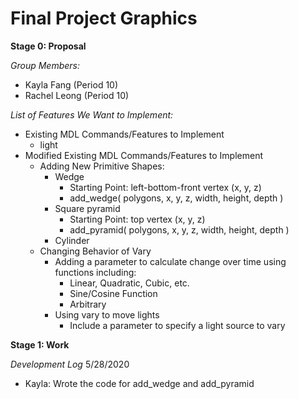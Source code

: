 # Final Project Graphics

**Stage 0: Proposal**

*Group Members:*
* Kayla Fang (Period 10)
* Rachel Leong (Period 10)

*List of Features We Want to Implement:*
* Existing MDL Commands/Features to Implement
  * light
* Modified Existing MDL Commands/Features to Implement
  * Adding New Primitive Shapes:
    * Wedge
      * Starting Point: left-bottom-front vertex (x, y, z)
      * add_wedge( polygons, x, y, z, width, height, depth )
    * Square pyramid 
      * Starting Point: top vertex (x, y, z)
      * add_pyramid( polygons, x, y, z, width, height, depth )
    * Cylinder
  * Changing Behavior of Vary
    * Adding a parameter to calculate change over time using functions including:
      * Linear, Quadratic, Cubic, etc.
      * Sine/Cosine Function
      * Arbitrary 
    * Using vary to move lights
      * Include a parameter to specify a light source to vary

**Stage 1: Work**

*Development Log*
5/28/2020
* Kayla: Wrote the code for add_wedge and add_pyramid



